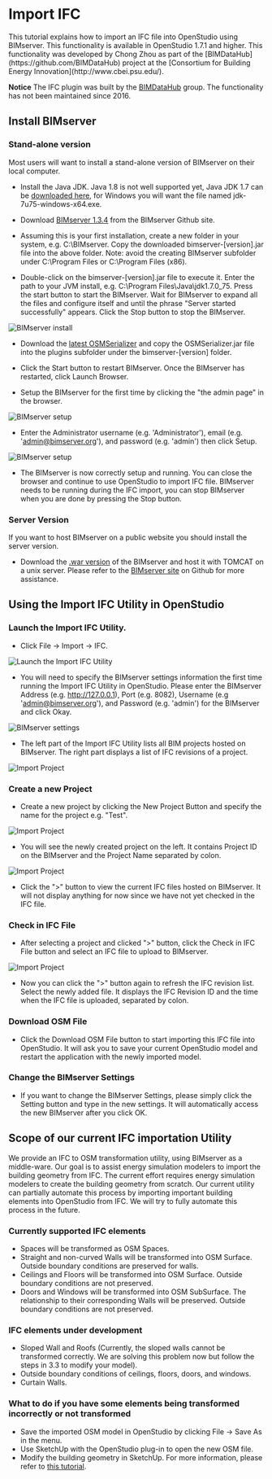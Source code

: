 <h1>Import IFC</h1>
This tutorial explains how to import an IFC file into OpenStudio using BIMserver.  This functionality is available in OpenStudio 1.7.1 and higher.  This functionality was developed by Chong Zhou as part of the [BIMDataHub](https://github.com/BIMDataHub) project at the [Consortium for Building Energy Innovation](http://www.cbei.psu.edu/).

**Notice** The IFC plugin was built by the [BIMDataHub](https://github.com/BIMDataHub) group.  The functionality has not been maintained since 2016. 

## Install BIMserver

### Stand-alone version

Most users will want to install a stand-alone version of BIMserver on their local computer.

- Install the Java JDK. Java 1.8 is not well supported yet, Java JDK 1.7 can be [downloaded here](http://www.oracle.com/technetwork/java/javase/downloads/jdk7-downloads-1880260.html), for Windows you will want the file named jdk-7u75-windows-x64.exe.

- Download [BIMserver 1.3.4](https://github.com/opensourceBIM/BIMserver/releases/download/1.3.4-FINAL-2014-10-17/bimserver-1.3.4-FINAL-2014-10-17.jar) from the BIMserver Github site.

- Assuming this is your first installation, create a new folder in your system, e.g. C:\BIMserver. Copy the downloaded bimserver-[version].jar file into the above folder. Note: avoid the creating BIMserver subfolder under C:\Program Files or C:\Program Files (x86).

- Double-click on the bimserver-[version].jar file to execute it. Enter the path to your JVM install, e.g. C:\Program Files\Java\jdk1.7.0_75.  Press the start button to start the BIMserver. Wait for BIMserver to expand all the files and configure itself and until the phrase "Server started successfully" appears. Click the Stop button to stop the BIMserver.

![BIMserver install](img/ifcimport/ifcimport1.jpg)

- Download the [latest OSMSerializer](https://github.com/BIMDataHub/OsmSerializer/releases) and copy the OSMSerializer.jar file into the plugins subfolder under the bimserver-[version] folder.

- Click the Start button to restart BIMserver. Once the BIMserver has restarted, click Launch Browser.

- Setup the BIMserver for the first time by clicking the "the admin page" in the browser.

![BIMserver setup](img/ifcimport/ifcimport2.jpg)

- Enter the Administrator username (e.g. 'Administrator'), email (e.g. 'admin@bimserver.org'), and password (e.g. 'admin') then click Setup.

![BIMserver setup](img/ifcimport/ifcimport3.jpg)

- The BIMserver is now correctly setup and running. You can close the browser and continue to use OpenStudio to import IFC file.  BIMserver needs to be running during the IFC import, you can stop BIMserver when you are done by pressing the Stop button.

### Server Version

If you want to host BIMserver on a public website you should install the server version.

- Download the [.war version](https://github.com/opensourceBIM/BIMserver/releases/download/1.3.4-FINAL-2014-10-17/bimserver-1.3.4-FINAL-2014-10-17.war) of the BIMserver and host it with TOMCAT on a unix server. Please refer to the [BIMserver site](https://github.com/opensourceBIM/BIMserver/wiki) on Github for more assistance.

## Using the Import IFC Utility in OpenStudio

### Launch the Import IFC Utility.
- Click File -> Import -> IFC.

![Launch the Import IFC Utility](img/ifcimport/ifcimport4.jpg)

- You will need to specify the BIMserver settings information the first time running the Import IFC Utility in OpenStudio. Please enter the BIMserver Address (e.g. http://127.0.0.1), Port (e.g. 8082), Username (e.g 'admin@bimserver.org'), and Password (e.g. 'admin') for the BIMserver and click Okay.

![BIMserver settings](img/ifcimport/ifcimport5.jpg)

- The left part of the Import IFC Utility lists all BIM projects hosted on BIMserver. The right part displays a list of IFC revisions of a project.

![Import Project](img/ifcimport/ifcimport6.jpg)

### Create a new Project
- Create a new project by clicking the New Project Button and specify the name for the project e.g. "Test".

![Import Project](img/ifcimport/ifcimport7.jpg)

- You will see the newly created project on the left. It contains Project ID on the BIMserver and the Project Name separated by colon.

![Import Project](img/ifcimport/ifcimport8.jpg)

- Click the ">" button to view the current IFC files hosted on BIMserver. It will not display anything for now since we have not yet checked in the IFC file.

### Check in IFC File
- After selecting a project and clicked ">" button, click the Check in IFC File button and select an IFC file to upload to BIMserver.

![Import Project](img/ifcimport/ifcimport9.jpg)

- Now you can click the ">" button again to refresh the IFC revision list. Select the newly added file. It displays the IFC Revision ID and the time when the IFC file is uploaded, separated by colon.

### Download OSM File
- Click the Download OSM File button to start importing this IFC file into OpenStudio. It will ask you to save your current OpenStudio model and restart the application with the newly imported model.

### Change the BIMserver Settings
- If you want to change the BIMserver Settings, please simply click the Setting button and type in the new settings. It will automatically access the new BIMserver after you click OK.

## Scope of our current IFC importation Utility

We provide an IFC to OSM transformation utility, using BIMserver as a middle-ware. Our goal is to assist energy simulation modelers to import the building geometry from IFC. The current effort requires energy simulation modelers to create the building geometry from scratch. Our current utility can partially automate this process by importing important building elements into OpenStudio from IFC. We will try to fully automate this process in the future.

### Currently supported IFC elements
- Spaces will be transformed as OSM Spaces.
- Straight and non-curved Walls will be transformed into OSM Surface. Outside boundary conditions are preserved for walls.
- Ceilings and Floors will be transformed into OSM Surface. Outside boundary conditions are not preserved.
- Doors and Windows will be transformed into OSM SubSurface. The relationship to their corresponding Walls will be preserved. Outside boundary conditions are not preserved.

### IFC elements under development
- Sloped Wall and Roofs (Currently, the sloped walls cannot be transformed correctly. We are solving this problem now but follow the steps in 3.3 to modify your model).
- Outside boundary conditions of ceilings, floors, doors, and windows.
- Curtain Walls.

### What to do if you have some elements being transformed incorrectly or not transformed
- Save the imported OSM model in OpenStudio by clicking File -> Save As in the menu.
- Use SketchUp with the OpenStudio plug-in to open the new OSM file.
- Modify the building geometry in SketchUp. For more information, please refer to [this tutorial](http://nrel.github.io/OpenStudio-user-documentation/getting_started/getting_started/#installation-instructions).


